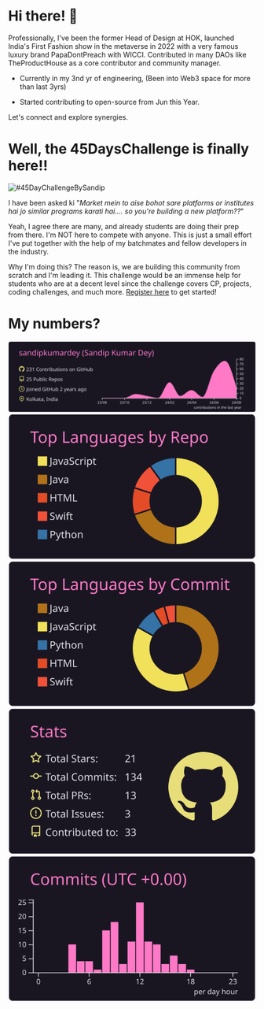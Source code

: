 # Hi there! 👋
Professionally, I've been the former Head of Design at HOK, launched India's First Fashion show in the metaverse in 2022 with a very famous luxury brand PapaDontPreach with WICCI. Contributed in many DAOs like TheProductHouse as a core contributor and community manager.

- Currently in my 3nd yr of engineering, (Been into Web3 space for more than last 3yrs)

- Started contributing to open-source from Jun this Year. 


Let's connect and explore synergies.


# Well, the 45DaysChallenge is finally here!!

![#45DayChallengeBySandip](https://github.com/user-attachments/assets/925e23f1-39a3-40b9-a8eb-9b1e3e1cc157)

I have been asked ki "_Market mein to aise bohot sare platforms or institutes hai jo similar programs karati hai.... so you're building a new platform??_"

Yeah, I agree there are many, and already students are doing their prep from there. 
I'm NOT here to compete with anyone. 
This is just a small effort I've put together with the help of my batchmates and fellow developers in the industry. 

Why I'm doing this?
The reason is, we are building this community from scratch and I'm leading it. This challenge would be an immense help for students who are at a decent level since the challenge covers CP, projects, coding challenges, and much more. [Register here](https://forms.gle/qeirtt8eccnsSHDf9) to get started!

# My numbers?


[![](https://raw.githubusercontent.com/sandipkumardey/sandipkumardey/master/profile-summary-card-output/omni/0-profile-details.svg)](https://github.com/vn7n24fzkq/github-profile-summary-cards)
[![](https://raw.githubusercontent.com/sandipkumardey/sandipkumardey/master/profile-summary-card-output/omni/1-repos-per-language.svg)](https://github.com/vn7n24fzkq/github-profile-summary-cards) [![](https://raw.githubusercontent.com/sandipkumardey/sandipkumardey/master/profile-summary-card-output/omni/2-most-commit-language.svg)](https://github.com/vn7n24fzkq/github-profile-summary-cards)
[![](https://raw.githubusercontent.com/sandipkumardey/sandipkumardey/master/profile-summary-card-output/omni/3-stats.svg)](https://github.com/vn7n24fzkq/github-profile-summary-cards) [![](https://raw.githubusercontent.com/sandipkumardey/sandipkumardey/master/profile-summary-card-output/omni/4-productive-time.svg)](https://github.com/vn7n24fzkq/github-profile-summary-cards)
